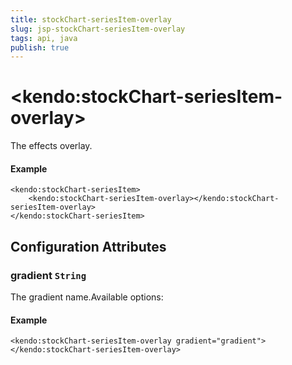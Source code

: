 ```yaml
---
title: stockChart-seriesItem-overlay
slug: jsp-stockChart-seriesItem-overlay
tags: api, java
publish: true
---
```


# \<kendo:stockChart-seriesItem-overlay\>

The effects overlay.

#### Example
    <kendo:stockChart-seriesItem>
        <kendo:stockChart-seriesItem-overlay></kendo:stockChart-seriesItem-overlay>
    </kendo:stockChart-seriesItem>

## Configuration Attributes

### gradient `String`

The gradient name.Available options:

#### Example
    <kendo:stockChart-seriesItem-overlay gradient="gradient">
    </kendo:stockChart-seriesItem-overlay>


